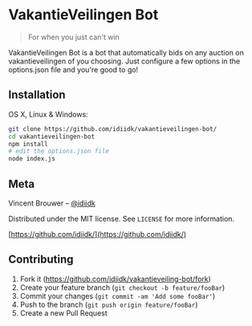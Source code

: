 # VakantieVeilingen Bot
> For when you just can't win

VakantieVeilingen Bot is a bot that automatically bids on any auction on vakantieveilingen of you choosing. Just configure a few options in the options.json file and you're good to go!

## Installation

OS X, Linux & Windows:

```sh
git clone https://github.com/idiidk/vakantieveilingen-bot/
cd vakantieveilingen-bot
npm install
# edit the options.json file
node index.js
```

## Meta

Vincent Brouwer – [@idiidk](https://twitter.com/idiidk)

Distributed under the MIT license. See ``LICENSE`` for more information.

[https://github.com/idiidk/](https://github.com/idiidk/)

## Contributing

1. Fork it (<https://github.com/idiidk/vakantieveiling-bot/fork>)
2. Create your feature branch (`git checkout -b feature/fooBar`)
3. Commit your changes (`git commit -am 'Add some fooBar'`)
4. Push to the branch (`git push origin feature/fooBar`)
5. Create a new Pull Request
